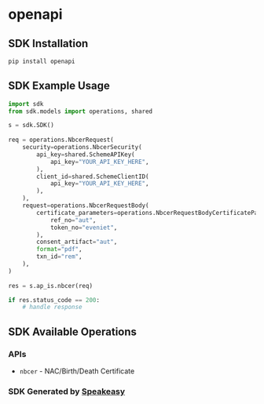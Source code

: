 # openapi

<!-- Start SDK Installation -->
## SDK Installation

```bash
pip install openapi
```
<!-- End SDK Installation -->

## SDK Example Usage
<!-- Start SDK Example Usage -->
```python
import sdk
from sdk.models import operations, shared

s = sdk.SDK()
    
req = operations.NbcerRequest(
    security=operations.NbcerSecurity(
        api_key=shared.SchemeAPIKey(
            api_key="YOUR_API_KEY_HERE",
        ),
        client_id=shared.SchemeClientID(
            api_key="YOUR_API_KEY_HERE",
        ),
    ),
    request=operations.NbcerRequestBody(
        certificate_parameters=operations.NbcerRequestBodyCertificateParameters(
            ref_no="aut",
            token_no="eveniet",
        ),
        consent_artifact="aut",
        format="pdf",
        txn_id="rem",
    ),
)
    
res = s.ap_is.nbcer(req)

if res.status_code == 200:
    # handle response
```
<!-- End SDK Example Usage -->

<!-- Start SDK Available Operations -->
## SDK Available Operations

### APIs

* `nbcer` - NAC/Birth/Death Certificate

<!-- End SDK Available Operations -->

### SDK Generated by [Speakeasy](https://docs.speakeasyapi.dev/docs/using-speakeasy/client-sdks)
